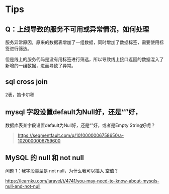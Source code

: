 
# Tips

## Q：上线导致的服务不可用或异常情况，如何处理

服务异常原因，原来的数据表增加了一组数据，同时增加了数据标签，需要使用标签进行筛选。

但是线上的服务代码是没有用标签进行筛选，所以导致线上接口返回的数据混入了 新增的一组数据，进而导致了异常。


## sql cross join

2表，笛卡尔积

## mysql 字段设置default为Null好，还是“”好，

数据库表某字段设置default为Null好，还是“”好，或者是Empty String好呢？
> https://segmentfault.com/q/1010000006758650/a-1020000006759600

## MySQL 的 null 和 not null

问题 1：我字段类型是 not null，为什么我可以插入 空值？

https://learnku.com/laravel/t/4741/you-may-need-to-know-about-mysqls-null-and-not-null
